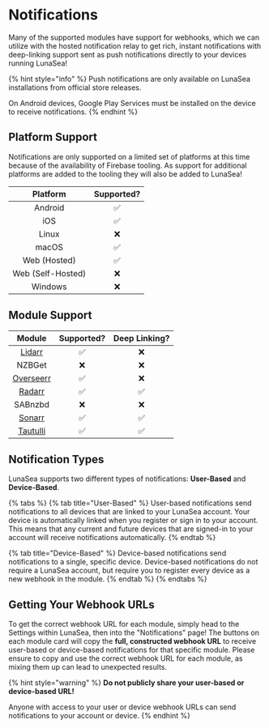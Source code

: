 # Notifications

Many of the supported modules have support for webhooks, which we can utilize with the hosted notification relay to get rich, instant notifications with deep-linking support sent as push notifications directly to your devices running LunaSea!

{% hint style="info" %}
Push notifications are only available on LunaSea installations from official store releases.

On Android devices, Google Play Services must be installed on the device to receive notifications.
{% endhint %}

## Platform Support

Notifications are only supported on a limited set of platforms at this time because of the availability of Firebase tooling. As support for additional platforms are added to the tooling they will also be added to LunaSea!

|      Platform     | Supported? |
| :---------------: | :--------: |
|      Android      |      ✅     |
|        iOS        |      ✅     |
|       Linux       |      ❌     |
|       macOS       |      ✅     |
|    Web (Hosted)   |      ✅     |
| Web (Self-Hosted) |      ❌     |
|      Windows      |      ❌     |

## Module Support

|             Module            | Supported? | Deep Linking? |
| :---------------------------: | :--------: | :-----------: |
|   [Lidarr](broken-reference)  |      ✅     |       ❌       |
|             NZBGet            |      ❌     |       ❌       |
| [Overseerr](broken-reference) |      ✅     |       ❌       |
|   [Radarr](broken-reference)  |      ✅     |       ✅       |
|            SABnzbd            |      ❌     |       ❌       |
|   [Sonarr](broken-reference)  |      ✅     |       ✅       |
|  [Tautulli](broken-reference) |      ✅     |       ✅       |

## Notification Types

LunaSea supports two different types of notifications: **User-Based** and **Device-Based**.

{% tabs %}
{% tab title="User-Based" %}
User-based notifications send notifications to all devices that are linked to your LunaSea account. Your device is automatically linked when you register or sign in to your account. This means that any current and future devices that are signed-in to your account will receive notifications automatically.
{% endtab %}

{% tab title="Device-Based" %}
Device-based notifications send notifications to a single, specific device. Device-based notifications do not require a LunaSea account, but require you to register every device as a new webhook in the module.
{% endtab %}
{% endtabs %}

## Getting Your Webhook URLs

To get the correct webhook URL for each module, simply head to the Settings within LunaSea, then into the "Notifications" page! The buttons on each module card will copy the **full, constructed webhook URL** to receive user-based or device-based notifications for that specific module. Please ensure to copy and use the correct webhook URL for each module, as mixing them up can lead to unexpected results.

{% hint style="warning" %}
**Do not publicly share your user-based or device-based URL!**

Anyone with access to your user or device webhook URLs can send notifications to your account or device.
{% endhint %}
